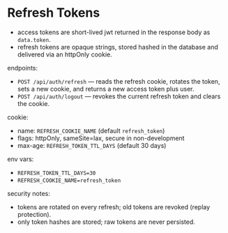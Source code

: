 # Refresh Tokens

- access tokens are short-lived jwt returned in the response body as `data.token`.
- refresh tokens are opaque strings, stored hashed in the database and delivered via an httpOnly cookie.

endpoints:
- `POST /api/auth/refresh` — reads the refresh cookie, rotates the token, sets a new cookie, and returns a new access token plus user.
- `POST /api/auth/logout` — revokes the current refresh token and clears the cookie.

cookie:
- name: `REFRESH_COOKIE_NAME` (default `refresh_token`)
- flags: httpOnly, sameSite=lax, secure in non-development
- max-age: `REFRESH_TOKEN_TTL_DAYS` (default 30 days)

env vars:
- `REFRESH_TOKEN_TTL_DAYS=30`
- `REFRESH_COOKIE_NAME=refresh_token`

security notes:
- tokens are rotated on every refresh; old tokens are revoked (replay protection).
- only token hashes are stored; raw tokens are never persisted.
